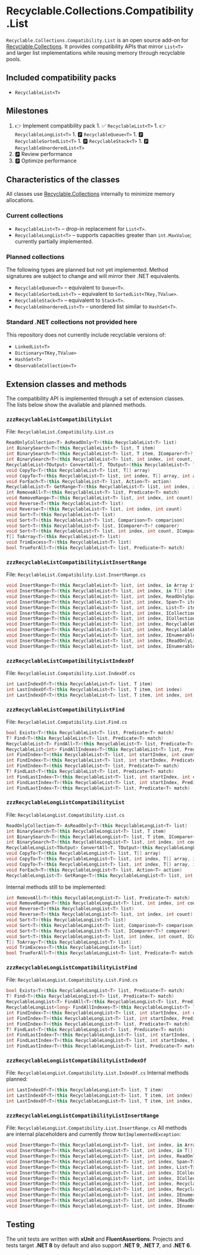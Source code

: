 # Recyclable.Collections.Compatibility.List
`Recyclable.Collections.Compatibility.List` is an open source add-on for [Recyclable.Collections](https://github.com/mlemanczyk/Recyclable.Collections). It provides compatibility APIs that mirror `List<T>` and larger list implementations while reusing memory through recyclable pools.

## Included compatibility packs
- `RecyclableList<T>`

## Milestones
1. 👉 Implement compatibility pack
        1. ✅ `RecyclableList<T>`
        1. 👉 `RecyclableLongList<T>`
        1. 🅿️ `RecyclableQueue<T>`
        1. 🅿️ `RecyclableSortedList<T>`
        1. 🅿️ `RecyclableStack<T>`
        1. 🅿️ `RecyclableUnorderedList<T>`
1. 🅿️ Review performance
1. 🅿️ Optimize performance

## Characteristics of the classes
All classes use [Recyclable.Collections](https://github.com/mlemanczyk/Recyclable.Collections) internally to minimize memory allocations.

### Current collections
- `RecyclableList<T>` – drop-in replacement for `List<T>`.
- `RecyclableLongList<T>` – supports capacities greater than `int.MaxValue`; currently partially implemented.

### Planned collections
The following types are planned but not yet implemented. Method signatures are subject to change and will mirror their .NET equivalents.
- `RecyclableQueue<T>` – equivalent to `Queue<T>`.
- `RecyclableSortedList<T>` – equivalent to `SortedList<TKey,TValue>`.
- `RecyclableStack<T>` – equivalent to `Stack<T>`.
- `RecyclableUnorderedList<T>` – unordered list similar to `HashSet<T>`.

### Standard .NET collections not provided here
This repository does not currently include recyclable versions of:
- `LinkedList<T>`
- `Dictionary<TKey,TValue>`
- `HashSet<T>`
- `ObservableCollection<T>`

## Extension classes and methods
The compatibility API is implemented through a set of extension classes. The lists below show the available and planned methods.

### `zzzRecyclableListCompatibilityList`
File: `RecyclableList.Compatibility.List.cs`
```csharp
ReadOnlyCollection<T> AsReadOnly<T>(this RecyclableList<T> list)
int BinarySearch<T>(this RecyclableList<T> list, T item)
int BinarySearch<T>(this RecyclableList<T> list, T item, IComparer<T>? comparer)
int BinarySearch<T>(this RecyclableList<T> list, int index, int count, T item, IComparer<T>? comparer)
RecyclableList<TOutput> ConvertAll<T, TOutput>(this RecyclableList<T> list, Converter<T, TOutput> converter)
void CopyTo<T>(this RecyclableList<T> list, T[] array)
void CopyTo<T>(this RecyclableList<T> list, int index, T[] array, int arrayIndex, int count)
void ForEach<T>(this RecyclableList<T> list, Action<T> action)
RecyclableList<T> GetRange<T>(this RecyclableList<T> list, int index, int count)
int RemoveAll<T>(this RecyclableList<T> list, Predicate<T> match)
void RemoveRange<T>(this RecyclableList<T> list, int index, int count)
void Reverse<T>(this RecyclableList<T> list)
void Reverse<T>(this RecyclableList<T> list, int index, int count)
void Sort<T>(this RecyclableList<T> list)
void Sort<T>(this RecyclableList<T> list, Comparison<T> comparison)
void Sort<T>(this RecyclableList<T> list, IComparer<T>? comparer)
void Sort<T>(this RecyclableList<T> list, int index, int count, IComparer<T>? comparer)
T[] ToArray<T>(this RecyclableList<T> list)
void TrimExcess<T>(this RecyclableList<T> list)
bool TrueForAll<T>(this RecyclableList<T> list, Predicate<T> match)
```

### `zzzRecyclableListCompatibilityListInsertRange`
File: `RecyclableList.Compatibility.List.InsertRange.cs`
```csharp
void InsertRange<T>(this RecyclableList<T> list, int index, in Array items)
void InsertRange<T>(this RecyclableList<T> list, int index, in T[] items)
void InsertRange<T>(this RecyclableList<T> list, int index, ReadOnlySpan<T> items)
void InsertRange<T>(this RecyclableList<T> list, int index, Span<T> items)
void InsertRange<T>(this RecyclableList<T> list, int index, List<T> items)
void InsertRange<T>(this RecyclableList<T> list, int index, ICollection items)
void InsertRange<T>(this RecyclableList<T> list, int index, ICollection<T> items)
void InsertRange<T>(this RecyclableList<T> list, int index, RecyclableList<T> items)
void InsertRange<T>(this RecyclableList<T> list, int index, RecyclableLongList<T> items)
void InsertRange<T>(this RecyclableList<T> list, int index, IEnumerable items, int growByCount = RecyclableDefaults.MinPooledArrayLength)
void InsertRange<T>(this RecyclableList<T> list, int index, IReadOnlyList<T> items)
void InsertRange<T>(this RecyclableList<T> list, int index, IEnumerable<T> items, int growByCount = RecyclableDefaults.MinPooledArrayLength)
```

### `zzzRecyclableListCompatibilityListIndexOf`
File: `RecyclableList.Compatibility.List.IndexOf.cs`
```csharp
int LastIndexOf<T>(this RecyclableList<T> list, T item)
int LastIndexOf<T>(this RecyclableList<T> list, T item, int index)
int LastIndexOf<T>(this RecyclableList<T> list, T item, int index, int count)
```

### `zzzRecyclableListCompatibilityListFind`
File: `RecyclableList.Compatibility.List.Find.cs`
```csharp
bool Exists<T>(this RecyclableList<T> list, Predicate<T> match)
T? Find<T>(this RecyclableList<T> list, Predicate<T> match)
RecyclableList<T> FindAll<T>(this RecyclableList<T> list, Predicate<T> match)
RecyclableList<int> FindAllIndexes<T>(this RecyclableList<T> list, Predicate<T> match)
int FindIndex<T>(this RecyclableList<T> list, int startIndex, int count, Predicate<T> match)
int FindIndex<T>(this RecyclableList<T> list, int startIndex, Predicate<T> match)
int FindIndex<T>(this RecyclableList<T> list, Predicate<T> match)
T? FindLast<T>(this RecyclableList<T> list, Predicate<T> match)
int FindLastIndex<T>(this RecyclableList<T> list, int startIndex, int count, Predicate<T> match)
int FindLastIndex<T>(this RecyclableList<T> list, int startIndex, Predicate<T> match)
int FindLastIndex<T>(this RecyclableList<T> list, Predicate<T> match)
```

### `zzzRecyclableLongListCompatibilityList`
File: `RecyclableLongList.Compatibility.List.cs`
```csharp
ReadOnlyCollection<T> AsReadOnly<T>(this RecyclableLongList<T> list)
int BinarySearch<T>(this RecyclableLongList<T> list, T item)
int BinarySearch<T>(this RecyclableLongList<T> list, T item, IComparer<T>? comparer)
int BinarySearch<T>(this RecyclableLongList<T> list, int index, int count, T item, IComparer<T>? comparer)
RecyclableLongList<TOutput> ConvertAll<T, TOutput>(this RecyclableLongList<T> list, Converter<T, TOutput> converter)
void CopyTo<T>(this RecyclableLongList<T> list, T[] array)
void CopyTo<T>(this RecyclableLongList<T> list, int index, T[] array, int arrayIndex)
void CopyTo<T>(this RecyclableLongList<T> list, int index, T[] array, int arrayIndex, int count)
void ForEach<T>(this RecyclableLongList<T> list, Action<T> action)
RecyclableLongList<T> GetRange<T>(this RecyclableLongList<T> list, int startIndex, int count)
```
Internal methods still to be implemented:
```csharp
int RemoveAll<T>(this RecyclableLongList<T> list, Predicate<T> match)
void RemoveRange<T>(this RecyclableLongList<T> list, int index, int count)
void Reverse<T>(this RecyclableLongList<T> list)
void Reverse<T>(this RecyclableLongList<T> list, int index, int count)
void Sort<T>(this RecyclableLongList<T> list)
void Sort<T>(this RecyclableLongList<T> list, Comparison<T> comparison)
void Sort<T>(this RecyclableLongList<T> list, IComparer<T>? comparer)
void Sort<T>(this RecyclableLongList<T> list, int index, int count, IComparer<T>? comparer)
T[] ToArray<T>(this RecyclableLongList<T> list)
void TrimExcess<T>(this RecyclableLongList<T> list)
bool TrueForAll<T>(this RecyclableLongList<T> list, Predicate<T> match)
```

### `zzzRecyclableLongListCompatibilityListFind`
File: `RecyclableLongList.Compatibility.List.Find.cs`
```csharp
bool Exists<T>(this RecyclableLongList<T> list, Predicate<T> match)
T? Find<T>(this RecyclableLongList<T> list, Predicate<T> match)
RecyclableLongList<T> FindAll<T>(this RecyclableLongList<T> list, Predicate<T> match)
RecyclableLongList<long> FindAllIndexes<T>(this RecyclableLongList<T> list, Predicate<T> match)
int FindIndex<T>(this RecyclableLongList<T> list, int startIndex, int count, Predicate<T> match)
int FindIndex<T>(this RecyclableLongList<T> list, int startIndex, Predicate<T> match)
int FindIndex<T>(this RecyclableLongList<T> list, Predicate<T> match)
T? FindLast<T>(this RecyclableLongList<T> list, Predicate<T> match)
int FindLastIndex<T>(this RecyclableLongList<T> list, int startIndex, int count, Predicate<T> match)
int FindLastIndex<T>(this RecyclableLongList<T> list, int startIndex, Predicate<T> match)
int FindLastIndex<T>(this RecyclableLongList<T> list, Predicate<T> match)
```

### `zzzRecyclableLongListCompatibilityListIndexOf`
File: `RecyclableLongList.Compatibility.List.IndexOf.cs`
Internal methods planned:
```csharp
int LastIndexOf<T>(this RecyclableLongList<T> list, T item)
int LastIndexOf<T>(this RecyclableLongList<T> list, T item, int index)
int LastIndexOf<T>(this RecyclableLongList<T> list, T item, int index, int count)
```

### `zzzRecyclableLongListCompatibilityListInsertRange`
File: `RecyclableLongList.Compatibility.List.InsertRange.cs`
All methods are internal placeholders and currently throw `NotImplementedException`:
```csharp
void InsertRange<T>(this RecyclableLongList<T> list, int index, in Array items)
void InsertRange<T>(this RecyclableLongList<T> list, int index, in T[] items)
void InsertRange<T>(this RecyclableLongList<T> list, int index, ReadOnlySpan<T> items)
void InsertRange<T>(this RecyclableLongList<T> list, int index, Span<T> items)
void InsertRange<T>(this RecyclableLongList<T> list, int index, List<T> items)
void InsertRange<T>(this RecyclableLongList<T> list, int index, ICollection items)
void InsertRange<T>(this RecyclableLongList<T> list, int index, ICollection<T> items)
void InsertRange<T>(this RecyclableLongList<T> list, int index, RecyclableList<T> items)
void InsertRange<T>(this RecyclableLongList<T> list, int index, RecyclableLongList<T> items)
void InsertRange<T>(this RecyclableLongList<T> list, int index, IEnumerable items, int growByCount = RecyclableDefaults.MinPooledArrayLength)
void InsertRange<T>(this RecyclableLongList<T> list, int index, IReadOnlyList<T> items)
void InsertRange<T>(this RecyclableLongList<T> list, int index, IEnumerable<T> items, int growByCount = RecyclableDefaults.MinPooledArrayLength)
```

## Testing
The unit tests are written with **xUnit** and **FluentAssertions**. Projects and tests target **.NET 8** by default and also support **.NET 9**, **.NET 7**, and **.NET 6**.
